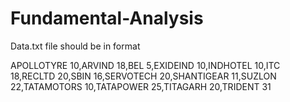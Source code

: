 # Fundamental-Analysis
Data.txt file should be in format 

APOLLOTYRE 10,ARVIND 18,BEL 5,EXIDEIND 10,INDHOTEL 10,ITC 18,RECLTD 20,SBIN 16,SERVOTECH 20,SHANTIGEAR 11,SUZLON 22,TATAMOTORS 10,TATAPOWER 25,TITAGARH 20,TRIDENT 31
